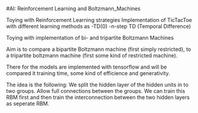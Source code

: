 #AI: Reinforcement Learning and Boltzmann_Machines

Toying with Reinforcement Learning strategies
Implementation of TicTacToe with different learning methods as
-TD(0)
-n-step TD (Temporal Difference)

Toying with implementation of bi- and tripartite Boltzmann Machines

Aim is to compare a bipartite Boltzmann machine (first simply restricted), to a tripartite boltzmann machine (first some kind of restricted machine).

There for the models are implemented with tensorflow and will be compared it training time, some kind of efficience and generativity. 

The idea is the following: We split the hidden layer of the hidden units in to two groups. Allow full connections between the groups. We can train this RBM first and then train the interconnection between the two hidden layers as seperate RBM.
